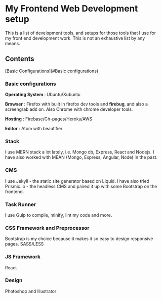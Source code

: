 # My Frontend Web Development setup

This is a list of development tools, and setups for those tools that I use for my front end development work. This is not an exhaustive list by any means.

## Contents

[Basic Configurations](#Basic configurations)


### Basic configurations

**Operating System** : Ubuntu/Xubuntu

**Browser** : Firefox with built in firefox dev tools and **firebug**, and also a screengrab add on. Also Chrome with chrome developer tools.

**Hosting** : Firebase/Gh-pages/Heroku/AWS

**Editor** : Atom with beautifier

### Stack

I use MERN stack a lot lately, i.e. Mongo db, Express, React and Nodejs. I have also worked with MEAN (Mongo, Express, Angular, Node) in the past.

### CMS

I use Jekyll - the static site generator based on Liquid. I have also tried Prismic.io - the headless CMS and paired it up with some Bootstrap on the frontend.

### Task Runner

I use Gulp to compile, minify, lint my code and more.

### CSS Framework and Preprocessor

Bootstrap is my choice because it makes it so easy to design responsive pages. 
SASS/LESS

###  JS Framework

React

### Design

Photoshop and Illustrator
